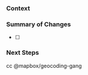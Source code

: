 ### Context
<!-- Background, if needed to explain the issue -->
<!-- with link to relevant ticket(s) or short description -->


### Summary of Changes
- [ ]


### Next Steps
<!-- if you're still working on it -->


cc @mapbox/geocoding-gang
